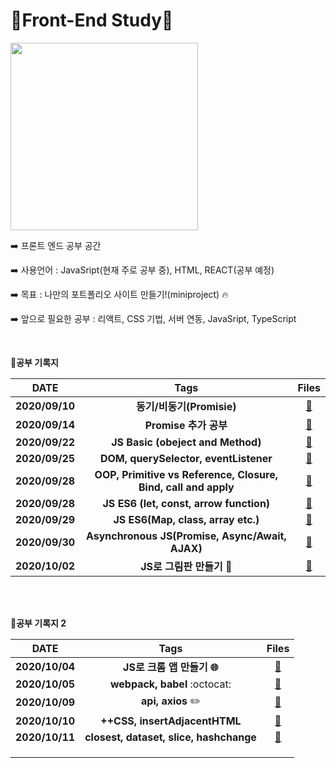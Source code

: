 # 🍓Front-End Study🍓

<img src = "https://user-images.githubusercontent.com/48006103/94125371-38825500-fe91-11ea-9108-6877a74e2b7f.png" width ="300" height = "300">

</br>



:arrow_right:  프론트 엔드 공부 공간

:arrow_right:  사용언어 :  JavaSript(현재 주로 공부 중), HTML, REACT(공부 예정)

:arrow_right:  목표 : 나만의 포트폴리오 사이트 만들기!(miniproject) :fire:

:arrow_right: 앞으로 필요한 공부 : 리액트, CSS 기법, 서버 연동, JavaSript, TypeScript

</br> 



:book:**공부 기록지**

|      DATE      |                             Tags                             |                            Files                             |
| :------------: | :----------------------------------------------------------: | :----------------------------------------------------------: |
| **2020/09/10** |                  **동기/비동기(Promisie)**                   | **[:floppy_disk:](https://github.com/holim0/Front_End_Study/blob/master/README_Directory/JS/20200910.md)** |
| **2020/09/14** |                    **Promise 추가 공부**                     | **[:floppy_disk:](https://github.com/holim0/Front_End_Study/blob/master/README_Directory/JS/20200914.md)** |
| **2020/09/22** |              **JS Basic (obeject and Method)**               | **[:floppy_disk:](https://github.com/holim0/Front_End_Study/blob/master/README_Directory/JS/20200922.md)** |
| **2020/09/25** |            **DOM, querySelector, eventListener**             | **[:floppy_disk:](https://github.com/holim0/Front_End_Study/blob/master/README_Directory/JS/20200925.md)** |
| **2020/09/28** | **OOP, Primitive vs Reference, Closure, Bind, call and apply** | [:floppy_disk:](https://github.com/holim0/Front_End_Study/blob/master/README_Directory/JS/20200928.md) |
| **2020/09/28** |           **JS ES6 (let, const, arrow function)**            | [:floppy_disk:](https://github.com/holim0/Front_End_Study/blob/master/README_Directory/JS/20200928-1.md) |
| **2020/09/29** |              **JS ES6(Map, class, array etc.)**              | [:floppy_disk:](https://github.com/holim0/Front_End_Study/blob/master/README_Directory/JS/20200929.md) |
| **2020/09/30** |       **Asynchronous JS(Promise, Async/Await, AJAX)**        | [:floppy_disk:](https://github.com/holim0/Front_End_Study/blob/master/README_Directory/JS/20200930.md) |
| **2020/10/02** |                 **JS로 그림판 만들기 :art:**                 | [:floppy_disk:](https://github.com/holim0/Front_End_Study/blob/master/README_Directory/JS/20201002.md) |

</br>

</br>



:book:**공부 기록지 2**

|      DATE      |                      Tags                      |                            Files                             |
| :------------: | :--------------------------------------------: | :----------------------------------------------------------: |
| **2020/10/04** | **JS로 크롬 앱 만들기 :globe_with_meridians:** | [:floppy_disk:](https://github.com/holim0/Front_End_Study/blob/master/README_Directory/JS/20201004.md) |
| **2020/10/05** |          **webpack, babel** :octocat:          | [:floppy_disk:](https://github.com/holim0/Front_End_Study/blob/master/README_Directory/JS/20201005.md) |
| **2020/10/09** |            **api, axios** :pencil2:            | [:floppy_disk:](https://github.com/holim0/Front_End_Study/blob/master/README_Directory/JS/20201009.md) |
| **2020/10/10** |         **++CSS, insertAdjacentHTML**          | [:floppy_disk:](https://github.com/holim0/Front_End_Study/blob/master/README_Directory/JS/20201010.md) |
| **2020/10/11** |    **closest, dataset, slice, hashchange**     | [:floppy_disk:](https://github.com/holim0/Front_End_Study/blob/master/README_Directory/JS/20201011.md) |
|                |                                                |                                                              |
|                |                                                |                                                              |
|                |                                                |                                                              |

</br>

</br>

